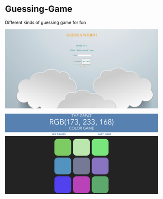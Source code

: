 # Guessing-Game
Different kinds of guessing game for fun

![Word Guess Game](imgs/wordgame.png)

![Color Guess Game](imgs/colorgame.png)

